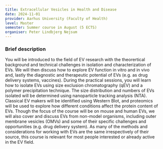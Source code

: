 ```yaml
---
title: Extracellular Vesicles in Health and Disease
date: 2024-11-01
provider: Aarhus University (Faculty of Health)
level: Master
semester: Summer course in August (5 ECTS)
organiser: Peter Lindbjerg Nejsum
---
```

### Brief description

You will be introduced to the field of EV research with the theorertical background and technical challenges in isolation and characterization of EVs. We will then discuss how to explore EV function in vitro and in vivo and, lastly the diagnostic and therapeutic potential of EVs (e.g. as drug delivery systems, vaccines). During the practical sessions, you will learn how to isolate EVs using size exclusion chromatography (qEV) and a polymer precipitation technique. The size distribution and numbers of EVs isolated will be determined using nanoparticle tracking analysis (NTA). Classical EV makers will be identified using Western Blot, and proteomics will be used to explore how different conditions affect the protein content of EVs. Though the focus of the course will be on mouse and human EVs, we will also cover and discuss EVs from non-model organisms, including outer membrane vesicles (OMVs) and some of their specific challenges and opportunities (e.g. drug delivery system). As many of the methods and considerations for working with EVs are the same irrespectively of their source, this course is relevant for most people interested or already active in the EV field.

